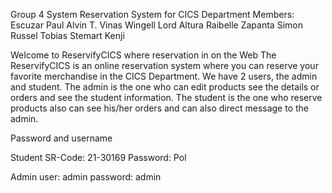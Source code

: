 Group 4 System Reservation System for CICS Department 
Members:
Escuzar Paul Alvin T.
Vinas Wingell Lord
Altura Raibelle
Zapanta Simon Russel
Tobias Stemart Kenji

Welcome to ReservifyCICS where reservation in on the Web
The ReservifyCICS is an online reservation system where you can reserve your favorite merchandise in the CICS Department.
We have 2 users, the admin and student. The admin is the one who can edit products see the details or orders and see the student information. The student is the one who reserve products also can
see his/her orders and can also direct message to the admin.

Password and username

Student
SR-Code: 21-30169
Password: Pol

Admin
user: admin
password: admin


